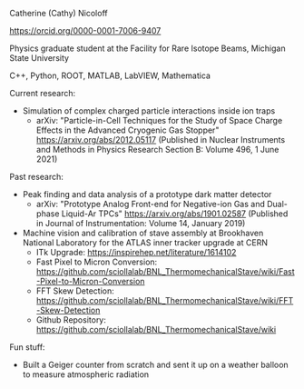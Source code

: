Catherine (Cathy) Nicoloff

https://orcid.org/0000-0001-7006-9407

Physics graduate student at the Facility for Rare Isotope Beams, Michigan State University

C++, Python, ROOT, MATLAB, LabVIEW, Mathematica

Current research:
- Simulation of complex charged particle interactions inside ion traps
  - arXiv: "Particle-in-Cell Techniques for the Study of Space Charge Effects in the Advanced Cryogenic Gas Stopper" https://arxiv.org/abs/2012.05117 (Published in Nuclear Instruments and Methods in Physics Research Section B: Volume 496, 1 June 2021)

Past research:
- Peak finding and data analysis of a prototype dark matter detector
  - arXiv: "Prototype Analog Front-end for Negative-ion Gas and Dual-phase Liquid-Ar TPCs" https://arxiv.org/abs/1901.02587 (Published in Journal of Instrumentation: Volume 14, January 2019)
- Machine vision and calibration of stave assembly at Brookhaven National Laboratory for the ATLAS inner tracker upgrade at CERN 
  - ITk Upgrade: https://inspirehep.net/literature/1614102
  - Fast Pixel to Micron Conversion: https://github.com/sciollalab/BNL_ThermomechanicalStave/wiki/Fast-Pixel-to-Micron-Conversion
  - FFT Skew Detection: https://github.com/sciollalab/BNL_ThermomechanicalStave/wiki/FFT-Skew-Detection
  - Github Repository: https://github.com/sciollalab/BNL_ThermomechanicalStave/wiki

Fun stuff:
- Built a Geiger counter from scratch and sent it up on a weather balloon to measure atmospheric radiation

<!---
cnicoloff/cnicoloff is a ✨ special ✨ repository because its `README.md` (this file) appears on your GitHub profile.
You can click the Preview link to take a look at your changes.
--->
